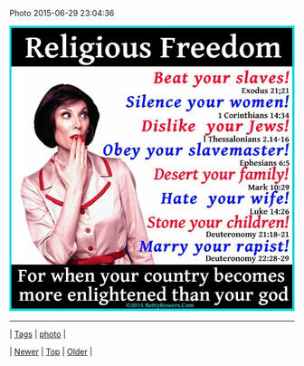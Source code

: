 <!--
title: Photo 2015-06-29 23
date: 2020-06-28T15:27:00.084Z
tags: photo
-->


Photo 2015-06-29 23:04:36

![](122800848204-0.jpg)

<!--BOTTOM-POST-NAVIGATION-->
---

| [Tags](tags.md) | [photo](tag-photo.md) |

| [Newer](122800837679.md) | [Top](index.md) | [Older](122878273059.md) |